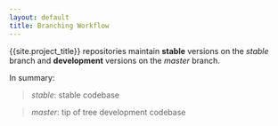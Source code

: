 ```yaml
---
layout: default
title: Branching Workflow
---
```


{{site.project_title}} repositories maintain **stable** versions on the _stable_
branch and **development** versions on the _master_ branch.

In summary:

> _stable_: stable codebase

> _master_: tip of tree development codebase
